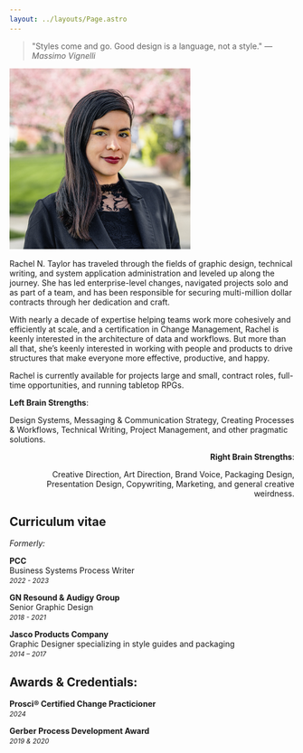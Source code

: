 ```yaml
---
layout: ../layouts/Page.astro
---
```


<div class="split"><div>

> "Styles come and go. Good design is a language, not a style." <cite> — Massimo Vignelli </cite>

</div><div style="max-width: 320px; aspect-ratio: 1/1;">

![](../assets/Headshot-RT_2020.jpg)

</div></div>

Rachel N. Taylor has traveled through the fields of graphic design, technical writing, and system application administration and leveled up along the journey. She has led enterprise-level changes, navigated projects solo and as part of a team, and has been responsible for securing multi-million dollar contracts through her dedication and craft.

With nearly a decade of expertise helping teams work more cohesively and efficiently at scale, and a certification in Change Management, Rachel is keenly interested in the architecture of data and workflows. But more than all that, she’s keenly interested in working with people and products to drive structures that make everyone more effective, productive, and happy.

Rachel is currently available for projects large and small, contract roles, full-time opportunities, and running tabletop RPGs.

**Left Brain Strengths**:

Design Systems, Messaging & Communication Strategy, Creating Processes & Workflows, Technical Writing, Project Management, and other pragmatic solutions.

<div style="text-align: right">

**Right Brain Strengths**:

Creative Direction, Art Direction, Brand Voice, Packaging Design, Presentation Design, Copywriting, Marketing, and general creative weirdness.

</div>

## Curriculum vitae

_Formerly:_

**PCC**  
Business Systems Process Writer  
<small>_2022 - 2023_</small>

**GN Resound & Audigy Group**  
Senior Graphic Design  
<small>_2018 - 2021_</small>

**Jasco Products Company**  
Graphic Designer specializing in style guides and packaging  
<small>_2014 – 2017_</small>

## Awards & Credentials:

**Prosci® Certified Change Practicioner**  
<small>_2024_</small>

**Gerber Process Development Award**  
<small>_2019 & 2020_</small>

